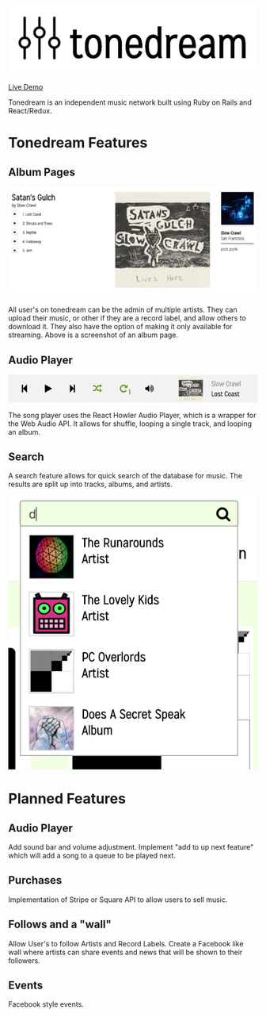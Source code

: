 ![logo](docs/image_concepts/logo1a.jpg)


[Live Demo][tonedream]

[tonedream]: https://tonedream.herokuapp.com/

Tonedream is an independent music network built using Ruby on Rails
and React/Redux. 

# Tonedream Features

## Album Pages

![artist_page](docs/images/artist-page.png)

All user's on tonedream can be the admin of multiple artists. They can upload their music, or other if they are a record label, and allow others to download it. They also have the option of making it only available for streaming. Above is a screenshot of an album page.

## Audio Player

![artist_page](docs/images/sound_player.png)

The song player uses the React Howler Audio Player, which is a wrapper for the Web Audio API. It allows for shuffle, looping a single track, and looping an album. 

## Search

A search feature allows for quick search of the database for music. The results are split up into tracks, albums, and artists.

![artist_page](docs/images/search.png)


# Planned Features

## Audio Player

Add sound bar and volume adjustment. Implement "add to up next feature" which will add a song to a queue to be played next.

## Purchases

Implementation of Stripe or Square API to allow users to sell music. 

## Follows and a "wall"

Allow User's to follow Artists and Record Labels. Create a Facebook like wall where artists can share events and news that will be shown to their followers.

## Events

Facebook style events.
